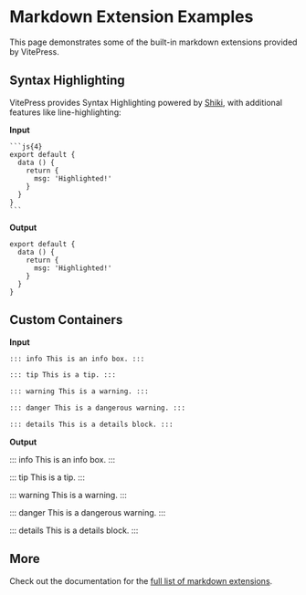 # Markdown Extension Examples

This page demonstrates some of the built-in markdown extensions provided by VitePress.

## Syntax Highlighting

VitePress provides Syntax Highlighting powered by [Shiki](https://github.com/shikijs/shiki), with additional features like line-highlighting:

**Input**

````
```js{4}
export default {
  data () {
    return {
      msg: 'Highlighted!'
    }
  }
}
```
````

**Output**

```js{4}
export default {
  data () {
    return {
      msg: 'Highlighted!'
    }
  }
}
```

## Custom Containers

**Input**

```md
::: info This is an info box. :::

::: tip This is a tip. :::

::: warning This is a warning. :::

::: danger This is a dangerous warning. :::

::: details This is a details block. :::
```

**Output**

::: info This is an info box. :::

::: tip This is a tip. :::

::: warning This is a warning. :::

::: danger This is a dangerous warning. :::

::: details This is a details block. :::

## More

Check out the documentation for the [full list of markdown extensions](https://vitepress.dev/guide/markdown).
